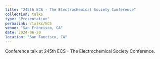 ```yaml
---
title: "245th ECS - The Electrochemical Society Conference"
collection: talks
type: "Presentation"
permalink: /talks/ECS
venue: "San Francisco, CA"
date: 2024-06-20
location: "San Fancisco, CA"
---
```


Conference talk at 245th ECS - The Electrochemical Society Conference.
